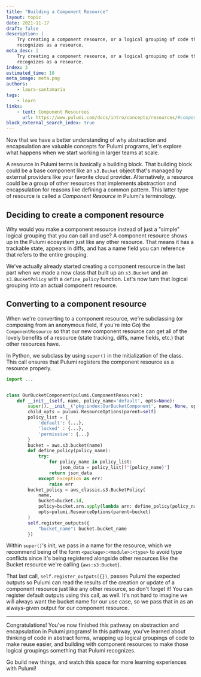 ```yaml
---
title: "Building a Component Resource"
layout: topic
date: 2021-11-17
draft: false
description: |
    Try creating a component resource, or a logical grouping of code that Pulumi
    recognizes as a resource. 
meta_desc: |
    Try creating a component resource, or a logical grouping of code that Pulumi
    recognizes as a resource. 
index: 3
estimated_time: 10
meta_image: meta.png
authors:
    - laura-santamaria
tags:
    - learn
links:
    - text: Component Resources
      url: https://www.pulumi.com/docs/intro/concepts/resources/#components
block_external_search_index: true
---
```


Now that we have a better understanding of why abstraction and encapsulation are
valuable concepts for Pulumi programs, let's explore what happens when we start
working in larger teams at scale.

A resource in Pulumi terms is basically a building block. That building block
could be a base component like an `s3.Bucket` object that's managed by external
providers like your favorite cloud provider. Alternatively, a resource could be
a group of other resources that implements abstraction and encapsulation for
reasons like defining a common pattern. This latter type of resource is called a
_Component Resource_ in Pulumi's terminology.

## Deciding to create a component resource

Why would you make a component resource instead of just a "simple" logical
grouping that you can call and use? A component resource shows up in the Pulumi
ecosystem just like any other resource. That means it has a trackable state,
appears in diffs, and has a name field you can reference that refers to the
entire grouping.

We've actually already started creating a component resource in the last part
when we made a new class that built up an `s3.Bucket` and an `s3.BucketPolicy`
with a `define_policy` function. Let's now turn that logical grouping into an
actual component resource.

## Converting to a component resource

When we're converting to a component resource, we're subclassing (or composing
from an anonymous field, if you're into Go) the `ComponentResource` so that our
new component resource can get all of the lovely benefits of a resource (state
tracking, diffs, name fields, etc.) that other resources have.

In Python, we subclass by using `super()` in the initialization of the class.
This call ensures that Pulumi registers the component resource as a resource
properly.

```python
import ...


class OurBucketComponent(pulumi.ComponentResource):
    def __init__(self, name, policy_name='default', opts=None):
        super().__init__('pkg:index:OurBucketComponent', name, None, opts)
        child_opts = pulumi.ResourceOptions(parent=self)
        policy_list = {
            'default': {...},
            'locked' : {...},
            'permissive': {...}
        }
        bucket = aws.s3.bucket(name)
        def define_policy(policy_name):
            try:
                for policy_name in policy_list:
                    json_data = policy_list[f"{policy_name}"]
                return json_data
            except Exception as err:
                raise err
        bucket_policy = aws_classic.s3.BucketPolicy(
            name,
            bucket=bucket.id,
            policy=bucket.arn.apply(lambda arn: define_policy(policy_name)),
            opts=pulumi.ResourceOptions(parent=bucket)
        )
        self.register_outputs({
            "bucket_name": bucket.bucket_name
        })
```

Within `super()`'s init, we pass in a name for the resource, which we recommend
being of the form `<package>:<module>:<type>` to avoid type conflicts since it's
being registered alongside other resources like the Bucket resource we're
calling (`aws:s3:Bucket`).

That last call, `self.register_outputs({})`, passes Pulumi the expected outputs
so Pulumi can read the results of the creation or update of a component resource
just like any other resource, so don't forget it! You can register default
outputs using this call, as well. It's not hard to imagine we will always want
the bucket name for our use case, so we pass that in as an always-given output
for our component resource.

---

Congratulations! You've now finished this pathway on abstraction and
encapsulation in Pulumi programs! In this pathway, you've learned about thinking
of code in abstract forms, wrapping up logical groupings of code to make reuse
easier, and building with component resources to make those logical groupings
something that Pulumi recognizes.

Go build new things, and watch this space for more learning experiences with
Pulumi!
